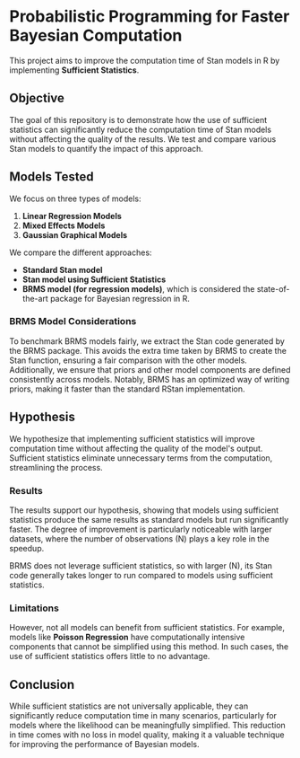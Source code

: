 # Probabilistic Programming for Faster Bayesian Computation

This project aims to improve the computation time of Stan models in R by implementing **Sufficient Statistics**.

## Objective

The goal of this repository is to demonstrate how the use of sufficient statistics can significantly reduce the computation time of Stan models without affecting the quality of the results. We test and compare various Stan models to quantify the impact of this approach.

## Models Tested

We focus on three types of models:

1. **Linear Regression Models**
2. **Mixed Effects Models**
3. **Gaussian Graphical Models**

We compare the different approaches:

- **Standard Stan model**  
- **Stan model using Sufficient Statistics**  
- **BRMS model (for regression models)**, which is considered the state-of-the-art package for Bayesian regression in R.  

### BRMS Model Considerations

To benchmark BRMS models fairly, we extract the Stan code generated by the BRMS package. This avoids the extra time taken by BRMS to create the Stan function, ensuring a fair comparison with the other models. Additionally, we ensure that priors and other model components are defined consistently across models. Notably, BRMS has an optimized way of writing priors, making it faster than the standard RStan implementation.

## Hypothesis

We hypothesize that implementing sufficient statistics will improve computation time without affecting the quality of the model's output. Sufficient statistics eliminate unnecessary terms from the computation, streamlining the process.

### Results

The results support our hypothesis, showing that models using sufficient statistics produce the same results as standard models but run significantly faster. The degree of improvement is particularly noticeable with larger datasets, where the number of observations \(N\) plays a key role in the speedup.

BRMS does not leverage sufficient statistics, so with larger \(N\), its Stan code generally takes longer to run compared to models using sufficient statistics.

### Limitations

However, not all models can benefit from sufficient statistics. For example, models like **Poisson Regression** have computationally intensive components that cannot be simplified using this method. In such cases, the use of sufficient statistics offers little to no advantage.

## Conclusion

While sufficient statistics are not universally applicable, they can significantly reduce computation time in many scenarios, particularly for models where the likelihood can be meaningfully simplified. This reduction in time comes with no loss in model quality, making it a valuable technique for improving the performance of Bayesian models.
